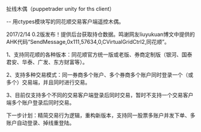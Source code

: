 扯线木偶（puppetrader unity for ths client）

-- 用ctypes模块写的同花顺交易客户端遥控木偶。

2017/2/14 0.2版发布！提供后台获取持仓数据。鸣谢网友liuyukuan博文中提供的AHK代码“SendMessage,0x111,57634,0,CVirtualGridCtrl2,同花顺”。

1、支持同花顺的各种版本：同花顺官方统一版或老版、券商定制版（银河、国泰君安、华泰、广发、东方财富等）。

2、支持多种交易模式：同一券商多个账户、多个券商多个账户同时登录一个（或多个）交易端，并且同时进行交易。

3、目前仅支持多个不同的交易客户端登录后同时交易，暂时不支持一个交易客户端多个账户登录后同时交易。

下一步计划：精简交易行为逻辑，重构新版本，支持同一股票多账户并发下单、多账户自动登录、掉线重登陆。

